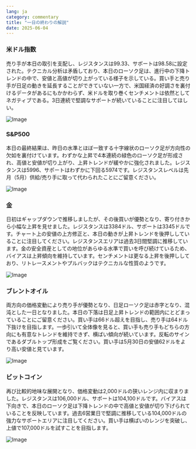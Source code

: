 ```yaml
---
lang: ja
category: commentary
title: "一日の終わりの解説"
date: 2025-06-04
---
```


### 米ドル指数

売り手が本日の取引を支配し、レジスタンスは99.33、サポートは98.58に設定された。テクニカル分析は矛盾しており、本日のローソク足は、進行中の下降トレンドの中で、安値と高値が切り上がっている様子を示している。買い手と売り手が日足の動きを延長することができていない一方で、米国経済の好調さを裏付けるデータがあるにもかかわらず、米ドルを取り巻くセンチメントは依然としてネガティブである。3日連続で堅調なサポートが続いていることに注目してほしい。

![Image](https://markleighedu.github.io/img/Jun-2025/04-Jun-2025/usdindex.jpg)

### S&P500

本日の最終結果は、昨日の水準とほぼ一致する十字線状のローソク足が方向性の欠如を裏付けています。わずかな上昇で4本連続の緑色のローソク足が形成され、高値と安値が切り上がり、上昇トレンドが緩やかに強化されました。レジスタンスは5996、サポートはわずかに下回る5974です。レジスタンスレベルは先月（5月）供給/売り手に取って代わられたことにご留意ください。

![Image](https://markleighedu.github.io/img/Jun-2025/04-Jun-2025/sp500.jpg)

### 金

日初はギャップダウンで推移しましたが、その後買いが優勢となり、寄り付きから小幅な上昇を見せました。レジスタンスは3384ドル、サポートは3345ドルです。チャート上の安値の上方修正と、本日の動きが上昇トレンドを後押ししていることに注目してください。レジスタンスエリアは過去3日間堅調に推移しています。金の安全資産としての地位があらゆる水準で買いを呼び続けているため、バイアスは上昇傾向を維持しています。センチメントは更なる上昇を後押ししており、リトレースメントやプルバックはテクニカルな性質のようです。

![Image](https://markleighedu.github.io/img/Jun-2025/04-Jun-2025/gold.jpg)

### ブレントオイル

両方向の価格変動により売り手が優勢となり、日足ローソク足は赤字となり、混沌とした一日となりました。本日の下落は日足上昇トレンドの範囲内にとどまっていることにご留意ください。買い手は66ドル超えを目指し、売り手は64ドル下抜けを目指します。一歩引いて全体像を見ると、買い手も売り手もどちらの方向にも有意なトレンドを維持できず、横ばい傾向が続いています。反転のサインであるダブルトップ形成をご覧ください。買い手は5月30日の安値62ドルをより高い安値と見ています。

![Image](https://markleighedu.github.io/img/Jun-2025/04-Jun-2025/brentoil.jpg)

### ビットコイン

再び比較的地味な展開となり、価格変動は2,000ドルの狭いレンジ内に収まりました。レジスタンスは106,000ドル、サポートは104,100ドルです。バイアスは下向きで、本日のローソク足は下降トレンドの中で高値と安値が切り下げられていることを反映しています。過去6営業日で堅調に推移している104,000ドルの強力なサポートエリアに注目してください。買い手は横ばいのレンジを突破し、上値で107,000ドルを試すことを目指します。

![Image](https://markleighedu.github.io/img/Jun-2025/04-Jun-2025/bitcoin.jpg)

